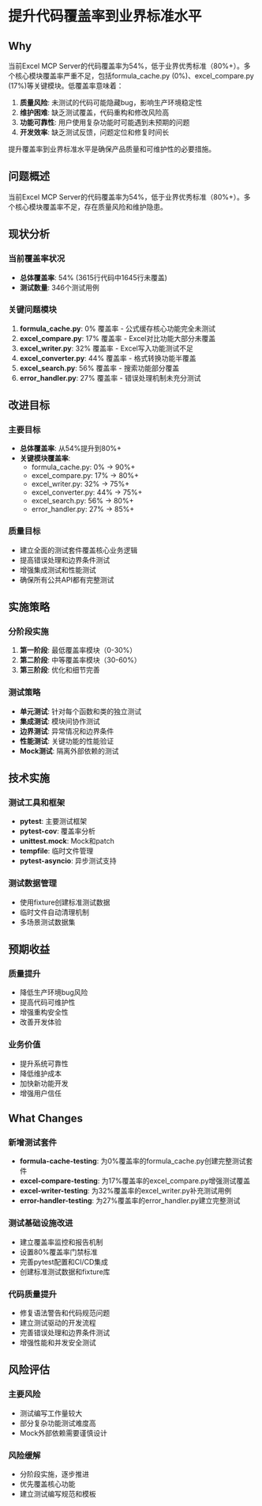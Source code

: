 # 提升代码覆盖率到业界标准水平

## Why

当前Excel MCP Server的代码覆盖率为54%，低于业界优秀标准（80%+）。多个核心模块覆盖率严重不足，包括formula_cache.py (0%)、excel_compare.py (17%)等关键模块。低覆盖率意味着：

1. **质量风险**: 未测试的代码可能隐藏bug，影响生产环境稳定性
2. **维护困难**: 缺乏测试覆盖，代码重构和修改风险高
3. **功能可靠性**: 用户使用复杂功能时可能遇到未预期的问题
4. **开发效率**: 缺乏测试反馈，问题定位和修复时间长

提升覆盖率到业界标准水平是确保产品质量和可维护性的必要措施。

## 问题概述

当前Excel MCP Server的代码覆盖率为54%，低于业界优秀标准（80%+）。多个核心模块覆盖率不足，存在质量风险和维护隐患。

## 现状分析

### 当前覆盖率状况
- **总体覆盖率**: 54% (3615行代码中1645行未覆盖)
- **测试数量**: 346个测试用例

### 关键问题模块
1. **formula_cache.py**: 0% 覆盖率 - 公式缓存核心功能完全未测试
2. **excel_compare.py**: 17% 覆盖率 - Excel对比功能大部分未覆盖
3. **excel_writer.py**: 32% 覆盖率 - Excel写入功能测试不足
4. **excel_converter.py**: 44% 覆盖率 - 格式转换功能半覆盖
5. **excel_search.py**: 56% 覆盖率 - 搜索功能部分覆盖
6. **error_handler.py**: 27% 覆盖率 - 错误处理机制未充分测试

## 改进目标

### 主要目标
- **总体覆盖率**: 从54%提升到80%+
- **关键模块覆盖率**:
  - formula_cache.py: 0% → 90%+
  - excel_compare.py: 17% → 80%+
  - excel_writer.py: 32% → 75%+
  - excel_converter.py: 44% → 75%+
  - excel_search.py: 56% → 80%+
  - error_handler.py: 27% → 85%+

### 质量目标
- 建立全面的测试套件覆盖核心业务逻辑
- 提高错误处理和边界条件测试
- 增强集成测试和性能测试
- 确保所有公共API都有完整测试

## 实施策略

### 分阶段实施
1. **第一阶段**: 最低覆盖率模块（0-30%）
2. **第二阶段**: 中等覆盖率模块（30-60%）
3. **第三阶段**: 优化和细节完善

### 测试策略
- **单元测试**: 针对每个函数和类的独立测试
- **集成测试**: 模块间协作测试
- **边界测试**: 异常情况和边界条件
- **性能测试**: 关键功能的性能验证
- **Mock测试**: 隔离外部依赖的测试

## 技术实施

### 测试工具和框架
- **pytest**: 主要测试框架
- **pytest-cov**: 覆盖率分析
- **unittest.mock**: Mock和patch
- **tempfile**: 临时文件管理
- **pytest-asyncio**: 异步测试支持

### 测试数据管理
- 使用fixture创建标准测试数据
- 临时文件自动清理机制
- 多场景测试数据集

## 预期收益

### 质量提升
- 降低生产环境bug风险
- 提高代码可维护性
- 增强重构安全性
- 改善开发体验

### 业务价值
- 提升系统可靠性
- 降低维护成本
- 加快新功能开发
- 增强用户信任

## What Changes

### 新增测试套件
- **formula-cache-testing**: 为0%覆盖率的formula_cache.py创建完整测试套件
- **excel-compare-testing**: 为17%覆盖率的excel_compare.py增强测试覆盖
- **excel-writer-testing**: 为32%覆盖率的excel_writer.py补充测试用例
- **error-handler-testing**: 为27%覆盖率的error_handler.py建立完整测试

### 测试基础设施改进
- 建立覆盖率监控和报告机制
- 设置80%覆盖率门禁标准
- 完善pytest配置和CI/CD集成
- 创建标准测试数据和fixture库

### 代码质量提升
- 修复语法警告和代码规范问题
- 建立测试驱动的开发流程
- 完善错误处理和边界条件测试
- 增强性能和并发安全测试

## 风险评估

### 主要风险
- 测试编写工作量较大
- 部分复杂功能测试难度高
- Mock外部依赖需要谨慎设计

### 风险缓解
- 分阶段实施，逐步推进
- 优先覆盖核心功能
- 建立测试编写规范和模板
